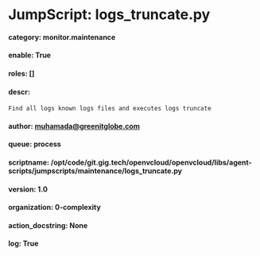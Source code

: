 
# JumpScript: logs_truncate.py
        
#### category: monitor.maintenance
#### enable: True
#### roles: []
#### descr: 
```
Find all logs known logs files and executes logs truncate

```
#### author: muhamada@greenitglobe.com
#### queue: process
#### scriptname: /opt/code/git.gig.tech/openvcloud/openvcloud/libs/agent-scripts/jumpscripts/maintenance/logs_truncate.py
#### version: 1.0
#### organization: 0-complexity
#### action_docstring: None
#### log: True